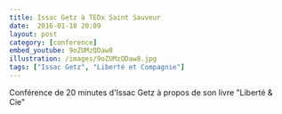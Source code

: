 ```yaml
---
title: Issac Getz à TEDx Saint Sauveur
date:  2016-01-18 20:09
layout: post
category: [conference]
embed_youtube: 9oZUMzQDaw8
illustration: /images/9oZUMzQDaw8.jpg
tags: ["Issac Getz", "Liberté et Compagnie"]
---
```




Conférence de 20 minutes d'Issac Getz à propos de son livre "Liberté & Cie"
